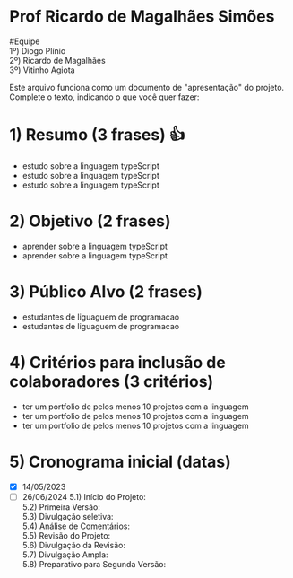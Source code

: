 # Prof Ricardo de Magalhães Simões

#Equipe  
1º) Diogo Plínio  
2º) Ricardo de Magalhães  
3º) Vitinho Agiota  

Este arquivo funciona como um documento de "apresentação" do projeto.
Complete o texto, indicando o que você quer fazer:

# 1) Resumo (3 frases) 👍
  - estudo sobre a linguagem typeScript
  - estudo sobre a linguagem typeScript
  - estudo sobre a linguagem typeScript
# 2) Objetivo (2 frases)
  - aprender sobre a linguagem typeScript
  - aprender sobre a linguagem typeScript
# 3) Público Alvo (2 frases)
  - estudantes de liguaguem de programacao
  - estudantes de liguaguem de programacao
# 4) Critérios para inclusão de colaboradores (3 critérios)
  - ter um portfolio de pelos menos 10 projetos com a linguagem
  - ter um portfolio de pelos menos 10 projetos com a linguagem
  - ter um portfolio de pelos menos 10 projetos com a linguagem
# 5) Cronograma inicial (datas)
  - [x] 14/05/2023
  - [ ] 26/06/2024
5.1) Início do Projeto:  
5.2) Primeira Versão:  
5.3) Divulgação seletiva:  
5.4) Análise de Comentários:  
5.5) Revisão do Projeto:  
5.6) Divulgação da Revisão:  
5.7) Divulgação Ampla:  
5.8) Preparativo para Segunda Versão:  
